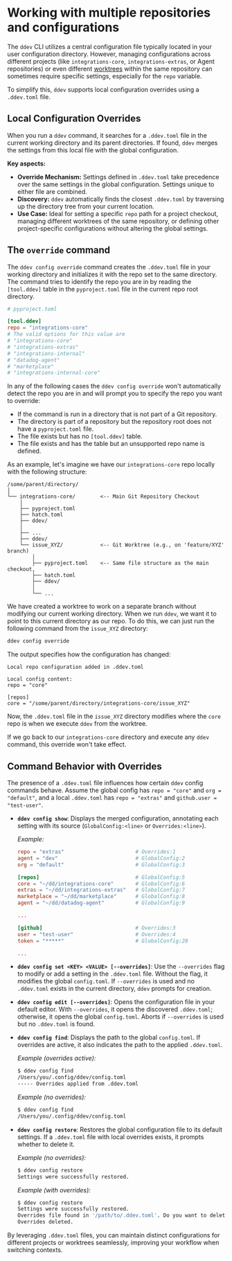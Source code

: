 # Working with multiple repositories and configurations

The `ddev` CLI utilizes a central configuration file typically located in your user configuration directory. However, managing configurations across different projects (like `integrations-core`, `integrations-extras`, or Agent repositories) or even different [worktrees](https://git-scm.com/docs/git-worktree) within the same repository can sometimes require specific settings, especially for the `repo` variable.

To simplify this, `ddev` supports local configuration overrides using a `.ddev.toml` file.

## Local Configuration Overrides

When you run a `ddev` command, it searches for a `.ddev.toml` file in the current working directory and its parent directories. If found, `ddev` merges the settings from this local file with the global configuration.

**Key aspects:**

*   **Override Mechanism:** Settings defined in `.ddev.toml` take precedence over the same settings in the global configuration. Settings unique to either file are combined.
*   **Discovery:** `ddev` automatically finds the closest `.ddev.toml` by traversing up the directory tree from your current location.
*   **Use Case:** Ideal for setting a specific `repo` path for a project checkout, managing different worktrees of the same repository, or defining other project-specific configurations without altering the global settings.

## The `override` command

The `ddev config override` command creates the `.ddev.toml` file in your working directory and initializes it with the repo set to the same directory. The command tries to identify the repo you are in by reading the `[tool.ddev]` table in the `pyproject.toml` file in the current repo root directory.

```toml
# pyproject.toml

[tool.ddev]
repo = "integrations-core"
# The valid options for this value are
# "integrations-core"
# "integrations-extras"
# "integrations-internal"
# "datadog-agent"
# "marketplace"
# "integrations-internal-core"
```

In any of the following cases the `ddev config override` won't automatically detect the repo you are in and will prompt you to specify the repo you want to override:

* If the command is run in a directory that is not part of a Git repository.
* The directory is part of a repository but the repository root does not have a `pyproject.toml` file.
* The file exists but has no `[tool.ddev]` table.
* The file exists and has the table but an unsupported repo name is defined.

As an example, let's imagine we have our `integrations-core` repo locally with the following structure:

```
/some/parent/directory/
│
└── integrations-core/        <-- Main Git Repository Checkout
    │
    ├── pyproject.toml
    ├── hatch.toml
    ├── ddev/
    │
    ├── ...
    ├── ddev/
    └── issue_XYZ/            <-- Git Worktree (e.g., on 'feature/XYZ' branch)
        │
        ├── pyproject.toml    <-- Same file structure as the main checkout,
        ├── hatch.toml
        ├── ddev/
        │
        └── ...
```

We have created a worktree to work on a separate branch without modifying our current working directory. When we run `ddev`, we want it to point to this current directory as our repo. To do this, we can just run the following command from the `issue_XYZ` directory:

```bash
ddev config override
```

The output specifies how the configuration has changed:

```
Local repo configuration added in .ddev.toml

Local config content:
repo = "core"

[repos]
core = "/some/parent/directory/integrations-core/issue_XYZ"
```

Now, the `.ddev.toml` file in the `issue_XYZ` directory modifies where the `core` repo is when we execute `ddev` from the worktree.

If we go back to our `integrations-core` directory and execute any `ddev` command, this override won't take effect.


## Command Behavior with Overrides

The presence of a `.ddev.toml` file influences how certain `ddev` config commands behave. Assume the global config has `repo = "core"` and `org = "default"`, and a local `.ddev.toml` has `repo = "extras"` and `github.user = "test-user"`.

*   **`ddev config show`**: Displays the merged configuration, annotating each setting with its source (`GlobalConfig:<line>` or `Overrides:<line>`).

    *Example:*
    ```toml
    repo = "extras"                       # Overrides:1
    agent = "dev"                         # GlobalConfig:2
    org = "default"                       # GlobalConfig:3

    [repos]                               # GlobalConfig:5
    core = "~/dd/integrations-core"       # GlobalConfig:6
    extras = "~/dd/integrations-extras"   # GlobalConfig:7
    marketplace = "~/dd/marketplace"      # GlobalConfig:8
    agent = "~/dd/datadog-agent"          # GlobalConfig:9

    ...

    [github]                              # Overrides:3
    user = "test-user"                    # Overrides:4
    token = "*****"                       # GlobalConfig:28

    ...
    ```

*   **`ddev config set <KEY> <VALUE> [--overrides]`**: Use the `--overrides` flag to modify or add a setting in the `.ddev.toml` file. Without the flag, it modifies the global `config.toml`. If `--overrides` is used and no `.ddev.toml` exists in the current directory, `ddev` prompts for creation.

*   **`ddev config edit [--overrides]`**: Opens the configuration file in your default editor. With `--overrides`, it opens the discovered `.ddev.toml`; otherwise, it opens the global `config.toml`. Aborts if `--overrides` is used but no `.ddev.toml` is found.

*   **`ddev config find`**: Displays the path to the global `config.toml`. If overrides are active, it also indicates the path to the applied `.ddev.toml`.

    *Example (overrides active):*
    ```bash
    $ ddev config find
    /Users/you/.config/ddev/config.toml
    ----- Overrides applied from .ddev.toml
    ```
    *Example (no overrides):*
    ```bash
    $ ddev config find
    /Users/you/.config/ddev/config.toml
    ```

*   **`ddev config restore`**: Restores the global configuration file to its default settings. If a `.ddev.toml` file with local overrides exists, it prompts whether to delete it.

    *Example (no overrides):*
    ```bash
    $ ddev config restore
    Settings were successfully restored.
    ```

    *Example (with overrides):*
    ```bash
    $ ddev config restore
    Settings were successfully restored.
    Overrides file found in '/path/to/.ddev.toml'. Do you want to delete it? [y/N]: y
    Overrides deleted.
    ```

By leveraging `.ddev.toml` files, you can maintain distinct configurations for different projects or worktrees seamlessly, improving your workflow when switching contexts.
